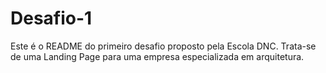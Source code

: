 # Desafio-1

Este é o README do primeiro desafio proposto pela Escola DNC. Trata-se de uma Landing Page para uma empresa especializada em arquitetura.
